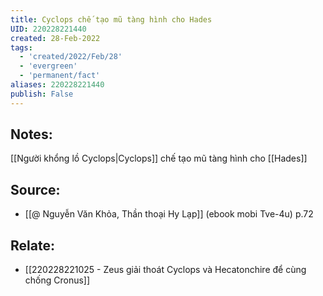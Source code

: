 ```yaml
---
title: Cyclops chế tạo mũ tàng hình cho Hades
UID: 220228221440
created: 28-Feb-2022
tags:
  - 'created/2022/Feb/28'
  - 'evergreen'
  - 'permanent/fact'
aliases: 220228221440
publish: False
---
```

## Notes:
[[Người khổng lồ Cyclops|Cyclops]] chế tạo mũ tàng hình cho [[Hades]]

## Source:
- [[@ Nguyễn Văn Khỏa, Thần thoại Hy Lạp]] (ebook mobi Tve-4u) p.72

## Relate:
- [[220228221025 - Zeus giải thoát Cyclops và Hecatonchire để cùng chống Cronus]]